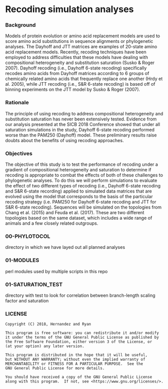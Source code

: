 # Recoding simulation analyses

### Background
Models of protein evolution or amino acid replacement models are used to score amino acid substitutions in sequence alignments or phylogenetic analyses. The Dayhoff and JTT matrices are examples of 20-state amino acid replacement models. Recently, recoding techniques have been employed to address difficulties that these models have dealing with compositional heterogeneity and substitution saturation (Susko & Roger 2007). Dayhoff recoding (i.e., Dayhoff 6-state recoding) specifically recodes amino acids from Dayhoff matrices according to 6 groups of chemically related amino acids that frequently replace one another (Hrdy et al. 2005), while JTT recoding (i.e., S&R 6-state recoding) is based off of binning experiments on the JTT model by Susko & Roger (2007). 

### Rationale
The principle of using recoding to address compositional heterogeneity and substitution saturation has never been extensively tested. Evidence from our analysis presented at the SICB 2018 Conference showed that under all saturation simulations in the study, Dayhoff 6-state recoding performed worse than the PAM250 (Dayhoff) model. These preliminary results raise doubts about the benefits of using recoding approaches. 

### Objectives
The objective of this study is to test the performance of recoding under a gradient of compositional heterogeneity and saturation to determine if recoding is appropriate to combat the effects of both of these challenges to phylogenetic analyses. To do this we will perform simulations to evaluate the effect of two different types of recoding (i.e., Dayhoff 6-state recoding and S&R 6-state recording) applied to simulated data matrices that are evolved using the model that corresponds to the basis of the particular recoding strategy (i.e. PAM250 for Dayhoff 6-state recoding and JTT for S&R 6-state recoding). Sequences will be simulated on the topologies from Chang et al. (2015) and Feuda et al. (2017). These are two different topologies based on the same dataset, which includes a wide range of animals and a few closely related outgroups. 

### 00-PHYLOTOCOL
directory in which we have layed out all planned analyses

### 01-MODULES
perl modules used by multiple scripts in this repo

### 01-SATURATION_TEST
directory with test to look for correlation between branch-length 
scaling factor and saturation

### LICENSE
    Copyright (C) 2018, Hernandez and Ryan

    This program is free software: you can redistribute it and/or modify
    it under the terms of the GNU General Public License as published by
    the Free Software Foundation, either version 3 of the License, or
    (at your option) any later version.

    This program is distributed in the hope that it will be useful,
    but WITHOUT ANY WARRANTY; without even the implied warranty of
    MERCHANTABILITY or FITNESS FOR A PARTICULAR PURPOSE.  See the
    GNU General Public License for more details.

    You should have received a copy of the GNU General Public License
    along with this program.  If not, see <https://www.gnu.org/licenses/>.

